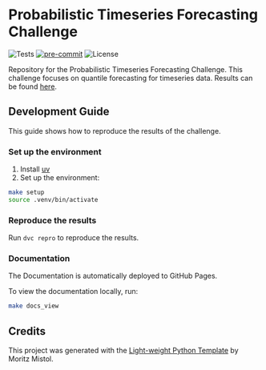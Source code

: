 # Probabilistic Timeseries Forecasting Challenge

![Tests](https://img.shields.io/github/actions/workflow/status/MoritzM00/proba-forecasting/test_deploy.yaml?style=for-the-badge&label=Test%20and%20Deploy)
[![pre-commit](https://img.shields.io/badge/pre--commit-enabled-brightgreen?logo=pre-commit&logoColor=white&style=for-the-badge)][pre-commit]
![License](https://img.shields.io/github/license/MoritzM00/proba-forecasting?style=for-the-badge)

[pre-commit]: https://github.com/pre-commit/pre-commit

Repository for the Probabilistic Timeseries Forecasting Challenge. This challenge focuses on quantile forecasting for timeseries data. Results can be found [here](https://gitlab.kit.edu/nils.koster/ptsfc24_results).

## Development Guide

This guide shows how to reproduce the results of the challenge.

### Set up the environment

1. Install [uv](https://docs.astral.sh/uv/getting-started/installation/)
2. Set up the environment:

```bash
make setup
source .venv/bin/activate
```

### Reproduce the results

Run `dvc repro` to reproduce the results.

### Documentation

The Documentation is automatically deployed to GitHub Pages.

To view the documentation locally, run:

```bash
make docs_view
```

## Credits

This project was generated with the [Light-weight Python Template](https://github.com/MoritzM00/python-template) by Moritz Mistol.
